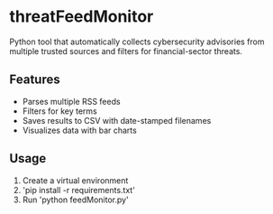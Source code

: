 # threatFeedMonitor
Python tool that automatically collects cybersecurity advisories from multiple trusted sources and filters for financial-sector threats.

## Features
- Parses multiple RSS feeds
- Filters for key terms
- Saves results to CSV with date-stamped filenames
- Visualizes data with bar charts

## Usage
1. Create a virtual environment
2. 'pip install -r requirements.txt'
3. Run 'python feedMonitor.py'
